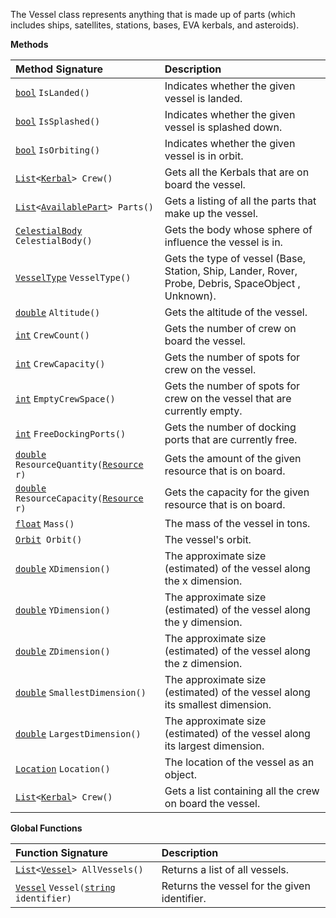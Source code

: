 The Vessel class represents anything that is made up of parts (which includes ships, satellites, stations, bases, EVA kerbals, and asteroids).

**Methods**

| Method Signature | Description |
| :--- | :--- |
| [`bool`](Boolean-Type) `IsLanded()` | Indicates whether the given vessel is landed. |
| [`bool`](Boolean-Type) `IsSplashed()` | Indicates whether the given vessel is splashed down. |
| [`bool`](Boolean-Type) `IsOrbiting()` | Indicates whether the given vessel is in orbit. |
| [`List`](List-Type)`<`[`Kerbal`](Kerbal-Type)`> Crew()` | Gets all the Kerbals that are on board the vessel. |
| [`List`](List-Type)`<`[`AvailablePart`](AvailablePart-Type)`> Parts()` | Gets a listing of all the parts that make up the vessel. |
| [`CelestialBody`](CelestialBody-Type) `CelestialBody()` | Gets the body whose sphere of influence the vessel is in. |
| [`VesselType`](Enumeration-Type) `VesselType()` | Gets the type of vessel (Base, Station, Ship, Lander, Rover, Probe, Debris, SpaceObject , Unknown). |
| [`double`](Numeric-Type) `Altitude()` | Gets the altitude of the vessel. |
| [`int`](Numeric-Type) `CrewCount()` | Gets the number of crew on board the vessel. |
| [`int`](Numeric-Type) `CrewCapacity()` | Gets the number of spots for crew on the vessel. |
| [`int`](Numeric-Type) `EmptyCrewSpace()` | Gets the number of spots for crew on the vessel that are currently empty. |
| [`int`](Numeric-Type) `FreeDockingPorts()` | Gets the number of docking ports that are currently free. |
| [`double`](Numeric-Type) `ResourceQuantity(`[`Resource`](Resource-Type)` r)` | Gets the amount of the given resource that is on board. |
| [`double`](Numeric-Type) `ResourceCapacity(`[`Resource`](Resource-Type)` r)` | Gets the capacity for the given resource that is on board. |
| [`float`](Numeric-Type) `Mass()` | The mass of the vessel in tons. |
| [`Orbit`](Orbit-Type)` Orbit()` | The vessel's orbit. |
| [`double`](Numeric-Type) `XDimension()` | The approximate size (estimated) of the vessel along the x dimension. |
| [`double`](Numeric-Type) `YDimension()` | The approximate size (estimated) of the vessel along the y dimension. |
| [`double`](Numeric-Type) `ZDimension()` | The approximate size (estimated) of the vessel along the z dimension. |
| [`double`](Numeric-Type) `SmallestDimension()` | The approximate size (estimated) of the vessel along its smallest dimension. |
| [`double`](Numeric-Type) `LargestDimension()` | The approximate size (estimated) of the vessel along its largest dimension. |
| [`Location`](Location-Type) `Location()` | The location of the vessel as an object. |
| [`List`](List-Type)`<`[`Kerbal`](Kerbal-Type)`> Crew()` | Gets a list containing all the crew on board the vessel. |

**Global Functions**

| Function Signature| Description |
| :--- | :--- |
| [`List`](List-Type)`<`[`Vessel`](Vessel-Type)`> AllVessels()` | Returns a list of all vessels. |
| [`Vessel`](Vessel-Type) `Vessel(`[`string`](String-Type)` identifier)` | Returns the vessel for the given identifier. |

